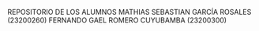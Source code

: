 REPOSITORIO DE LOS ALUMNOS
MATHIAS SEBASTIAN GARCÍA ROSALES (23200260)
FERNANDO GAEL ROMERO CUYUBAMBA (23200300) 
